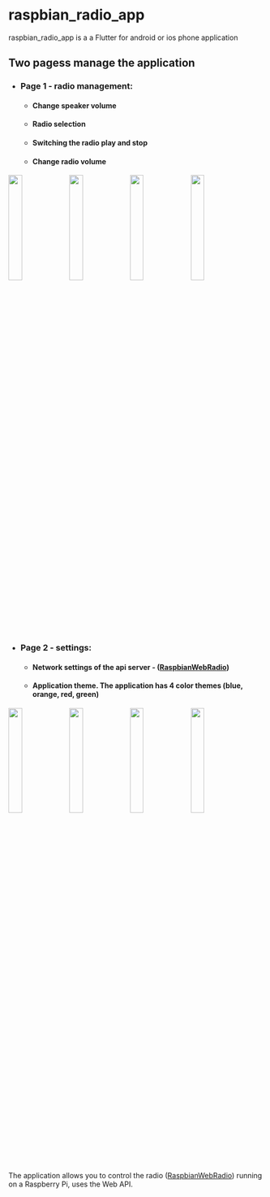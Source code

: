 
# raspbian_radio_app

raspbian_radio_app is a a Flutter for android or ios phone application 


## Two pagess manage the application
* ### Page 1 - radio management:
  * #### Change speaker volume
  * #### Radio selection
  * #### Switching the radio play and stop
  * #### Change radio volume

<img src="https://user-images.githubusercontent.com/27755739/134511786-d14271ef-49aa-40a4-bbe6-eb312ac7db64.jpg" width="23%" height="23%"> <img src="https://user-images.githubusercontent.com/27755739/134511806-34ba8eb8-4afc-481b-a9ff-b89daaf340b4.jpg" width="23%" height="23%"> <img src="https://user-images.githubusercontent.com/27755739/134511810-162cd1e0-84d7-4fdf-a8cc-e1751d01e29d.jpg" width="23%" height="23%"> <img src="https://user-images.githubusercontent.com/27755739/134511819-eb2c61b0-aaf8-41d6-b072-422ac5b6ed75.jpg" width="23%" height="23%">

* ### Page 2 - settings:
  * #### Network settings of the api server - ([RaspbianWebRadio](https://github.com/paneee/RaspbianWebRadio))
  * #### Application theme. The application has 4 color themes (blue, orange, red, green)

<img src="https://user-images.githubusercontent.com/27755739/126345610-b7ed709a-95b2-4b77-b9b1-350e494f2e6b.jpg" width="23%" height="23%"> <img src="https://user-images.githubusercontent.com/27755739/126345614-a614c90a-8a21-4dc4-9ed6-fdf6e6f639ca.jpg" width="23%" height="23%"> <img src="https://user-images.githubusercontent.com/27755739/126345603-4467a772-7457-4c27-bb9c-02eedc0c87eb.jpg" width="23%" height="23%"> <img src="https://user-images.githubusercontent.com/27755739/126345611-42b758f7-36c8-427f-96a2-51174183adde.jpg" width="23%" height="23%"> 

The application allows you to control the radio ([RaspbianWebRadio](https://github.com/paneee/RaspbianWebRadio)) running on a Raspberry Pi, uses the Web API.
